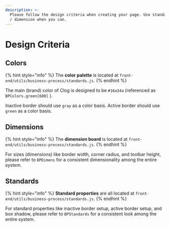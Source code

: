 ```yaml
---
description: >-
  Please follow the design criteria when creating your page. Use standard color
  / dimension when you can.
---
```


# Design Criteria

## Colors

{% hint style="info" %}
The **color palette** is located at `front-end/utils/business-process/standards.js`.
{% endhint %}

The main (brand) color of Clog is designed to be `#16a34a` (referenced as `BPColors.green[600]` ).

Inactive border should use `gray` as a color basis. Active border should use `green` as a color basis.

## Dimensions

{% hint style="info" %}
The **dimension board** is located at `front-end/utils/business-process/standards.js`.
{% endhint %}

For sizes (dimensions) like border width, corner radius, and toolbar height, please refer to `BPDimens` for a consistent dimensionality among the entire system.

## Standards

{% hint style="info" %}
**Standard properties** are all located at `front-end/utils/business-process/standards.js`.
{% endhint %}

For standard properties like inactive border setup, active border setup, and box shadow, please refer to `BPStandards` for a consistent look among the entire system.
